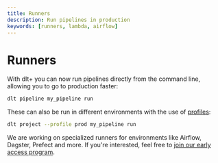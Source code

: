 ```yaml
---
title: Runners
description: Run pipelines in production
keywords: [runners, lambda, airflow]
---
```


# Runners

With dlt+ you can now run pipelines directly from the command line, allowing you to go to production faster:

```sh
dlt pipeline my_pipeline run
```

These can also be run in different environments with the use of [profiles](../core-concepts/profiles.md):

```sh
dlt project --profile prod my_pipeline run
```

We are working on specialized runners for environments like Airflow, Dagster, Prefect and more. If you're interested, feel free to [join our early access program](info.dlthub.com/waiting-list).